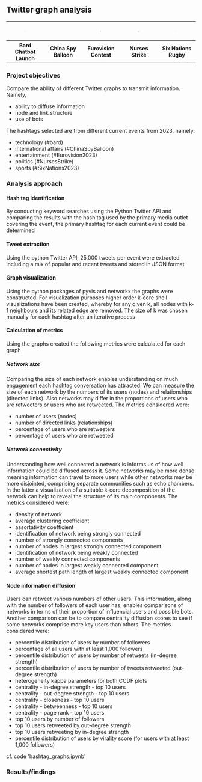 ## Twitter graph analysis

<table>
  <tr>
    <td>
      <figure>
        <img src="images/bard.png" width="200" alt="Bard Chatbot Launch">
      </figure>
    </td>
    <td>
      <figure>
        <img src="images/ChinaSpyBalloon.png" width="200" alt="China Spy Balloon">
      </figure>
    </td>
    <td>
      <figure>
        <img src="images/Eurovision.png" width="200" alt="Eurovision Song Contest">
      </figure>
    </td>
    <td>
      <figure>
        <img src="images/NursesStrike.png" width="200" alt="Nurses Strike">
      </figure>
    </td>
    <td>
      <figure>
        <img src="images/SixNations.png" width="200" alt="Six Nations Rugby">
      </figure>
    </td>
  </tr>
    <tr>
    <th>Bard Chatbot Launch</th>
    <th>China Spy Balloon</th>
    <th>Eurovision Contest</th>
    <th>Nurses Strike</th>
    <th>Six Nations Rugby</th>
  </tr>
</table>

### Project objectives

Compare the ability of different Twitter graphs to transmit information. Namely, 

- ability to diffuse information
- node and link structure
- use of bots

The hashtags selected are from different current events from 2023, namely: 

- technology (#bard)
- international affairs (#ChinaSpyBalloon)
- entertainment (#Eurovision2023)
- politics (#NursesStrike)
- sports (#SixNations2023)
  
### Analysis approach

#### Hash tag identification

By conducting keyword searches using the Python Twitter API and comparing the results with the hash tag used by the primary media outlet covering the event, the primary hashtag for each current event could be determined

#### Tweet extraction

Using the python Twitter API, 25,000 tweets per event were extracted including a mix of popular and recent tweets and stored in JSON format

#### Graph visualization

Using the python packages of pyvis and networkx the graphs were constructed. For visualization purposes higher order k-core shell visualizations have been created, whereby for any given k, all nodes with k-1 neighbours and its related edge are removed. The size of k was chosen manually for each hashtag after an iterative process

#### Calculation of metrics

Using the graphs created the following metrics were calculated for each graph

##### Network size

Comparing the size of each network enables understanding on much engagement each hashtag conversation has attracted. We can measure the size of each network by the numbers of its users (nodes) and relationships (directed links). Also networks may differ in the proportions of users who are retweeters or users who are retweeted. The metrics considered were:

- number of users (nodes)
- number of directed links (relationships)
- percentage of users who are retweeters
- percentage of users who are retweeted

##### Network connectivity

Understanding how well connected a network is informs us of how well information could be diffused across it. Some networks may be more dense meaning information can travel to more users while other networks may be more disjointed, comprising separate communities such as echo chambers. In the latter a visualization of a suitable k-core decomposition of the network can help to reveal the structure of its main components. The metrics considered were:

- density of network
- average clustering coefficient
- assortativity coefficient
- identification of network being strongly connected 
- number of strongly connected components
- number of nodes in largest strongly connected component
- identification of network being weakly connected 
- number of weakly connected components
- number of nodes in largest weakly connected component
- average shortest path length of largest weakly connected component

#### Node information diffusion

Users can retweet various numbers of other users. This information, along with the number of followers of each user has, enables comparisons of networks in terms of their proportion of influencial users and possible bots. Another comparison can be to compare centrality diffusion scores to see if some networks comprise more key users than others. The metrics considered were:

- percentile distribution of users by number of followers
- percentage of all users with at least 1,000 followers
- percentile distribution of users by number of retweets (in-degree strength)
- percentile distribution of users by number of tweets retweeted (out-degree strength)
- heterogeneity kappa parameters for both CCDF plots
- centrality - in-degree strength - top 10 users
- centrality - out-degree strength - top 10 users
- centrality - closeness - top 10 users
- centrality - betweenness - top 10 users
- centrality - page rank - top 10 users
- top 10 users by number of followers
- top 10 users retweeted by out-degree strength
- top 10 users retweeting by in-degree strength
- percentile distribution of users by virality score (for users with at least 1,000 followers)  

cf. code 'hashtag_graphs.ipynb'

### Results/findings


